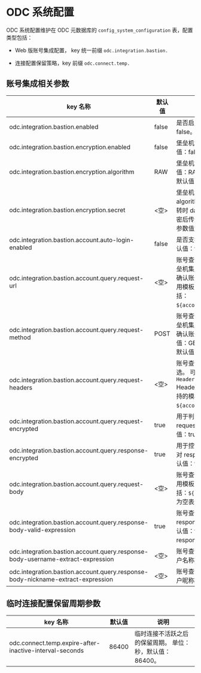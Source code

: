 ODC 系统配置 
=============================



ODC 系统配置维护在 ODC 元数据库的 `config_system_configuration` 表，配置类型包括：

* Web 版账号集成配置， key 统一前缀 `odc.integration.bastion.`

* 连接配置保留策略，key 前缀 `odc.connect.temp.`

账号集成相关参数
-----------------------------

|                                     key 名称                                      |  默认值  |                                                                                       说明                                                                                        | 
|---------------------------------------------------------------------------------|-------|---------------------------------------------------------------------------------------------------------------------------------------------------------------------------------|
|odc.integration.bastion.enabled|false|是否启用堡垒机集成。 默认值：false。|
| odc.integration.bastion.encryption.enabled                                      | false | 堡垒机集成参数是否加密。 默认值：false。                                                                                                                                         | 新增配置项 |
| odc.integration.bastion.encryption.algorithm                                    | RAW   | 堡垒机集成参数加密算法。 可选值：RAW、AES256_BASE64，默认值：RAW，表示不加密。                                                                                                               |
| odc.integration.bastion.encryption.secret                                       | \<空\> | 堡垒机集成参数加密秘钥，当 algorithm 值非 RAW 时有效。 跳转时 data 参数值需使用此秘钥加密后传递，ODC 会使用此密钥对参数值解密。                                                                                   | 新增配置项 |
| odc.integration.bastion.account.auto-login-enabled                              | false | 是否支持账号集成自动登录。 默认值：false。                                                                                                                                        | 
| odc.integration.bastion.account.query.request-url                               | \<空\> | 账号查询 API 请求 URL，用于堡垒机集成场景 ODC 调用外部服务确认账号信息是否有效。 值可引用模板变量，支持的模板变量包括： `${account_verify_token}`。                                                   |
| odc.integration.bastion.account.query.request-method                            | POST  | 账号查询 API 请求 方法，用于堡垒机集成场景 ODC 调用外部服务确认账号信息是否有效。可选值：GET/POST/PUT/PATCH，默认值：POST。                                                                                                  | 
| odc.integration.bastion.account.query.request-headers                           | \<空\> | 账号查询 API 请求  headers，可选。 可配置多个 headers 语法为 `Header1=Value1,Header2=Value2` Header 的值可引用模板变量，支持的模板变量包括：`${account_verify_token}`。 | 
| odc.integration.bastion.account.query.request-encrypted| true| 用于判断发送请求时是否对 request body 进行加密。默认值：true，表示加密。|
| odc.integration.bastion.account.query.response-encrypted| true| 用于控制接收到响应之后，是否对 response body 进行加密。默认值：true，表示加密。|
| odc.integration.bastion.account.query.request-body                              | \<空\> | 账号查询 API 请求 body，值可引用模板变量，支持的模板变量包括：`${account_verify_token}`，为空表示不包含 request body。                                                                                             | 
| odc.integration.bastion.account.query.response-body-valid-expression            | true  | 账号查询 API 调用成功判断 response body 判定表达式。默认值：true，表示不校验 response body。                                                                                                               | 
| odc.integration.bastion.account.query.response-body-username-extract-expression | \<空\> | 账号查询 API response body 账户名称提取表达式。                                                                                                                                               | 
| odc.integration.bastion.account.query.response-body-nickname-extract-expression | \<空\> | 账号查询 API response body 账户昵称提取表达式。                                                                                                                                               |



临时连接配置保留周期参数 
---------------------------------



|                         key 名称                          |  默认值  |                       说明                        |  
|---------------------------------------------------------|-------|-------------------------------------------------|
| odc.connect.temp.expire-after-inactive-interval-seconds | 86400 | 临时连接不活跃之后的保留周期。 单位：秒，默认值：86400。 | 




